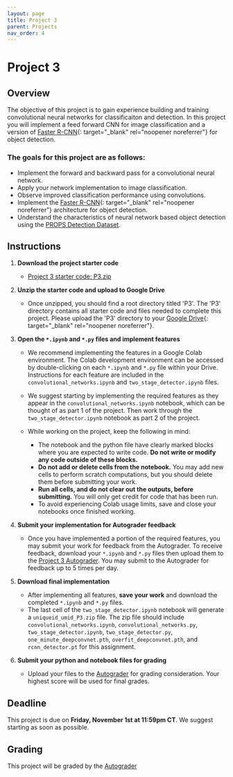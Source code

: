```yaml
---
layout: page
title: Project 3
parent: Projects
nav_order: 4
---
```

 
# Project 3

## Overview
The objective of this project is to gain experience building and training convolutional neural networks for classificaiton and detection. In this project you will implement a feed forward CNN for image classification and a version of [Faster R-CNN](https://arxiv.org/abs/1506.01497){: target="_blank" rel="noopener noreferrer"} for object detection.

### The goals for this project are as follows:
 - Implement the forward and backward pass for a convolutional neural network.
 - Apply your network implementation to image classification.
 - Observe improved classification performance using convolutions.
 - Implement the [Faster R-CNN](https://arxiv.org/abs/1506.01497){: target="_blank" rel="noopener noreferrer"} architecture for object detection.
 - Understand the characteristics of neural network based object detection using the [PROPS Detection Dataset](/CSCI5980-F24-DeepRob/datasets/props-detection/).


## Instructions

1. <b>Download the project starter code</b>
    - [Project 3 starter code: P3.zip](https://drive.google.com/file/d/1SF2QqKPaxSuX36LTsQw6SkbsSJwKxRTi/view?usp=sharing)

2. <b>Unzip the starter code and upload to Google Drive</b>
    - Once unzipped, you should find a root directory titled 'P3'. The 'P3' directory contains all starter code and files needed to complete this project. Please upload the 'P3' directory to your [Google Drive](https://drive.google.com/){: target="_blank" rel="noopener noreferrer"}.

3. <b>Open the `*.ipynb` and `*.py` files and implement features</b>
    - We recommend implementing the features in a Google Colab environment. The Colab development environment can be accessed by double-clicking on each `*.ipynb` and `*.py` file within your Drive. Instructions for each feature are included in the `convolutional_networks.ipynb` and `two_stage_detector.ipynb` files.

    - We suggest starting by implementing the required features as they appear in the `convolutional_networks.ipynb` notebook, which can be thought of as part 1 of the project. Then work through the `two_stage_detector.ipynb` notebook as part 2 of the project.

    - While working on the project, keep the following in mind:

        - The notebook and the python file have clearly marked blocks where you are expected to write code. <b>Do not write or modify any code outside of these blocks.</b>
        - <b>Do not add or delete cells from the notebook.</b> You may add new cells to perform scratch computations, but you should delete them before submitting your work.
        - <b>Run all cells, and do not clear out the outputs, before submitting.</b> You will only get credit for code that has been run.
        - To avoid experiencing Colab usage limits, save and close your notebooks once finished working.

4. <b>Submit your implementation for Autograder feedback</b>
	- Once you have implemented a portion of the required features, you may submit your work for feedback from the Autograder. To receive feedback, download your `*.ipynb` and `*.py` files then upload them to the [Project 3 Autograder](https://cse-ag-csci5980.cs.umn.edu/web/project/8). You may submit to the Autograder for feedback up to 5 times per day.

5. <b>Download final implementation</b>
    - After implementing all features, <b>save your work</b> and download the completed `*.ipynb` and `*.py` files. 
    - The last cell of the `two_stage_detector.ipynb` notebook will generate a `uniqueid_umid_P3.zip` file. The zip file should include `convolutional_networks.ipynb`, `convolutional_networks.py`, `two_stage_detector.ipynb`, `two_stage_detector.py`, `one_minute_deepconvnet.pth`, `overfit_deepconvnet.pth`, and `rcnn_detector.pt` for this assignment.

6. <b>Submit your python and notebook files for grading</b>
    - Upload your files to the [Autograder](https://cse-ag-csci5980.cs.umn.edu/web/project/8) for grading consideration. Your highest score will be used for final grades.

## Deadline

This project is due on <b>Friday, November 1st at 11:59pm CT</b>. We suggest starting as soon as possible.

## Grading

This project will be graded by the [Autograder](https://cse-ag-csci5980.cs.umn.edu/web/project/8)

